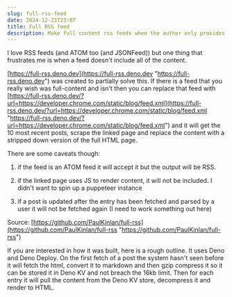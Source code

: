 ```yaml
---
slug: full-rss-feed
date: 2024-12-21T23:07
title: Full RSS feed
description: Make full content rss feeds when the author only provides a summary.
---
```


I love RSS feeds (and ATOM too (and JSONFeed)) but one thing that frustrates me is when a feed doesn\'t include all of the content.

[https://full-rss.deno.dev](https://full-rss.deno.dev "https://full-rss.deno.dev") was created to partially solve this. If there is a feed that you really wish was full-content and isn\'t then you can replace that feed with [https://full-rss.deno.dev/?url=https://developer.chrome.com/static/blog/feed.xml](https://full-rss.deno.dev/?url=https://developer.chrome.com/static/blog/feed.xml "https://full-rss.deno.dev/?url=https://developer.chrome.com/static/blog/feed.xml") and it will get the 10 most recent posts, scrape the linked page and replace the content with a stripped down version of the full HTML page.

There are some caveats though:

1.  if the feed is an ATOM feed it will accept it but the output will be RSS.

2.  if the linked page uses JS to render content, it will not be included. I didn\'t want to spin up a puppeteer instance

3.  if a post is updated after the entry has been fetched and parsed by a user it will not be fetched again (I need to work something out here)

Source: [https://github.com/PaulKinlan/full-rss](https://github.com/PaulKinlan/full-rss "https://github.com/PaulKinlan/full-rss")

If you are interested in how it was built, here is a rough outline. It uses Deno and Deno Deploy. On the first fetch of a post the system hasn\'t seen before it will fetch the html, convert it to markdown and then gzip compress it so it can be stored it in Deno KV and not breach the 16kb limit. Then for each entry it will pull the content from the Deno KV store, decompress it and render to HTML.